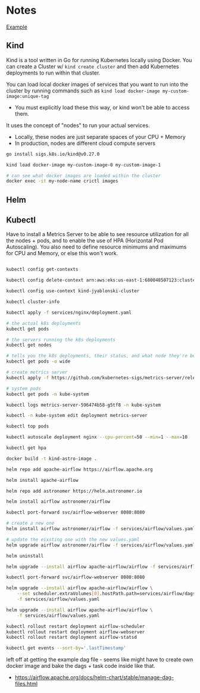 # Notes

[Example](https://github.com/raystack/optimus/blob/5874457c7bbe9ed08f41c8300e984ac7fc28f78a/dev/Makefile#L15)

## Kind

Kind is a tool written in Go for running Kubernetes locally using Docker. You can create a Cluster w/ `kind create cluster` and then add Kubernetes deployments to run within that cluster.

You can load local docker images of services that you want to run into the cluster by running commands such as `kind load docker-image my-custom-image:unique-tag`

- You must explicitly load these this way, or kind won't be able to access them.

It uses the concept of "nodes" to run your actual services.

- Locally, these nodes are just separate spaces of your CPU + Memory
- In production, nodes are different cloud compute servers

``` sh
go install sigs.k8s.io/kind@v0.27.0

kind load docker-image my-custom-image-0 my-custom-image-1

# can see what docker images are loaded within the cluster
docker exec -it my-node-name crictl images
```

## Helm

## Kubectl


Have to install a Metrics Server to be able to see resource utilization for all the nodes + pods, and to enable the use of HPA (Horizontal Pod Autoscaling). You also need to define resource minimums and maximums for CPU and Memory, or else this won't work.

``` sh

kubectl config get-contexts

kubectl config delete-context arn:aws:eks:us-east-1:680048507123:cluster/dev-cluster

kubectl config use-context kind-jyablonski-cluster

kubectl cluster-info

kubectl apply -f services/nginx/deployment.yaml

# the actual k8s deployments
kubectl get pods

# the servers running the k8s deployments
kubectl get nodes

# tells you the k8s deployments, their status, and what node they're being ran on
kubectl get pods -o wide

# create metrics server
kubectl apply -f https://github.com/kubernetes-sigs/metrics-server/releases/download/v0.7.2/components.yaml

# system pods
kubectl get pods -n kube-system

kubectl logs metrics-server-596474b58-g5tf8 -n kube-system

kubectl -n kube-system edit deployment metrics-server

kubectl top pods

kubectl autoscale deployment nginx --cpu-percent=50 --min=1 --max=10

kubectl get hpa

docker build -t kind-astro-image .

helm repo add apache-airflow https://airflow.apache.org

helm install apache-airflow

helm repo add astronomer https://helm.astronomer.io

helm install airflow astronomer/airflow

kubectl port-forward svc/airflow-webserver 8080:8080

# create a new one
helm install airflow astronomer/airflow -f services/airflow/values.yaml

# update the eixsting one with the new values.yaml
helm upgrade airflow astronomer/airflow -f services/airflow/values.yaml

helm uninstall

helm upgrade --install airflow apache-airflow/airflow -f services/airflow/values.yaml

kubectl port-forward svc/airflow-webserver 8080:8080

helm upgrade --install airflow apache-airflow/airflow \
    --set scheduler.extraVolumes[0].hostPath.path=services/airflow/dags \
    -f services/airflow/values.yaml

helm upgrade --install airflow apache-airflow/airflow \
    -f services/airflow/values.yaml

kubectl rollout restart deployment airflow-scheduler
kubectl rollout restart deployment airflow-webserver
kubectl rollout restart deployment airflow-statsd

kubectl get events --sort-by='.lastTimestamp'
```

left off at getting the example dag file - seems like might have to create own docker image and bake the dags + task code inside like that.

- https://airflow.apache.org/docs/helm-chart/stable/manage-dag-files.html